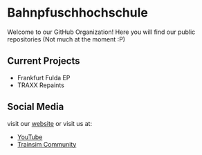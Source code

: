 # Bahnpfuschhochschule

Welcome to our GitHub Organization!
Here you will find our public repositories (Not much at the moment :P)

## Current Projects
- Frankfurt Fulda EP
- TRAXX Repaints

## Social Media

visit our [website](https://bahnpfuschhochschule.github.io/) or visit us at:
- [YouTube](https://www.youtube.com/@Bahnpfuschhochschule)
- [Trainsim Community](https://www.trainsimcommunity.com/user/bahnpfuschhochschule)
